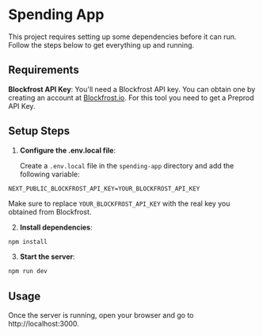 # Spending App

This project requires setting up some dependencies before it can run. Follow the steps below to get everything up and running.

## Requirements

**Blockfrost API Key**:
You'll need a Blockfrost API key. You can obtain one by creating an account at [Blockfrost.io](https://blockfrost.io/). For this tool you need to get a Preprod API Key.

## Setup Steps

1. **Configure the .env.local file**:

   Create a `.env.local` file in the `spending-app` directory and add the following variable:
```
NEXT_PUBLIC_BLOCKFROST_API_KEY=YOUR_BLOCKFROST_API_KEY
```

   Make sure to replace `YOUR_BLOCKFROST_API_KEY` with the real key you obtained from Blockfrost.

2. **Install dependencies**:

``` bash
npm install
```

3. **Start the server**:

``` bash
npm run dev
```

## Usage

Once the server is running, open your browser and go to http://localhost:3000.
